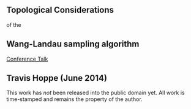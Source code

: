 ## Topological Considerations
of the
## Wang-Landau sampling algorithm

[Conference Talk](https://github.com/thoppe/Telluride-WL-Topology-Talk)

## Travis Hoppe (June 2014)

This work has *not* been released into the public domain yet. All work is time-stamped and remains the property of the author.
